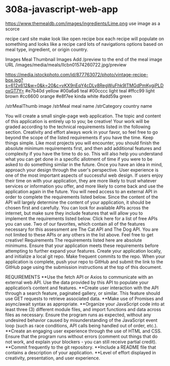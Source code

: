# 308a-javascript-web-app

https://www.themealdb.com/images/ingredients/Lime.png use image as a scorce

recipe card site
make look like open recipe box
each recipe will populate on something and looks like a recipe card lots of navigations options based on meal type, ingredient, or origin country.

Images
Meal Thumbnail Images
Add /preview to the end of the meal image URL
/images/media/meals/llcbn01574260722.jpg/preview

https://media.istockphoto.com/id/877763072/photo/vintage-recipe-box.jpg?s=612x612&w=0&k=20&c=vKX9nEqY4cDLy8RegWuFhk9ITMGdPmKygiPLDoxGT7Y=
#e7b40d yellow
#00a6a6 teal
#00cccc light teal
#ffcc99 light brown
#cc6600 orange
#e8f7ee kinda white
#add59a green

/strMealThumb image
/strMeal meal name
/strCategory country name

You will create a small single-page web application. The topic and content of this application is entirely up to you; be creative!
Your work will be graded according to the technical requirements listed in the following section. Creativity and effort always work in your favor, so feel free to go beyond the scope of the listed requirements if you have the time.
Keep things simple. Like most projects you will encounter, you should finish the absolute minimum requirements first, and then add additional features and complexity if you have the time to do so. This will also help you understand what you can get done in a specific allotment of time if you were to be asked to do something similar in the future.
Once you have an idea in mind, approach your design through the user's perspective. User experience is one of the most important aspects of successful web design. If users enjoy their time on with your application, they are more likely to trust whatever services or information you offer, and more likely to come back and use the application again in the future.
You will need access to an external API in order to complete the requirements listed below. Since the content of the API will largely determine the content of your application, it should be chosen first and carefully. You can look for available APIs across the internet, but make sure they include features that will allow you to implement the requirements listed below.
Click here for a list of free APIs you can use. Two of our favorites, which contain all of the features necessary for this assessment are The Cat API and The Dog API. You are not limited to these APIs or any others in the list above. Feel free to get creative!
Requirements
The requirements listed here are absolute minimums. Ensure that your application meets these requirements before attempting to further expand your features.
Create your application locally, and initialize a local git repo. Make frequent commits to the repo. When your application is complete, push your repo to GitHub and submit the link to the GitHub page using the submission instructions at the top of this document.

REQUIREMENTS
**Use the fetch API or Axios to communicate with an external web API. Use the data provided by this API to populate your application’s content and features.
**Create user interaction with the API through a search feature, paginated gallery, or similar. This feature should use GET requests to retrieve associated data.
**Make use of Promises and async/await syntax as appropriate.
**Organize your JavaScript code into at least three (3) different module files, and import functions and data across files as necessary.
Ensure the program runs as expected, without any undesired behavior caused by misunderstanding of the JavaScript event loop (such as race conditions, API calls being handled out of order, etc.).
**Create an engaging user experience through the use of HTML and CSS.
Ensure that the program runs without errors (comment out things that do not work, and explain your blockers - you can still receive partial credit).
**Commit frequently to the git repository.
**Include a README file that contains a description of your application.
**Level of effort displayed in creativity, presentation, and user experience.
